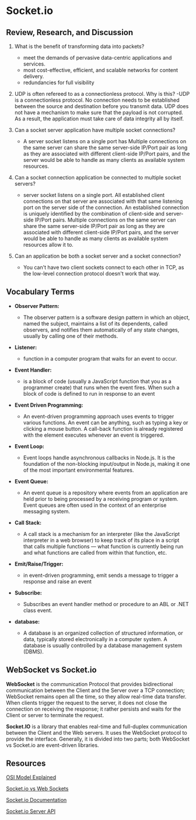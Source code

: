 # Socket.io
>
## Review, Research, and Discussion

1. What is the benefit of transforming data into packets?

    * meet the demands of pervasive data-centric applications and services.
    * most cost-effective, efficient, and scalable networks for content delivery.
    * redundancies for full visibility

2. UDP is often refereed to as a connectionless protocol. Why is this? -UDP is a connectionless protocol. No connection needs to be established between the source and destination before you transmit data. UDP does not have a mechanism to make sure that the payload is not corrupted. As a result, the application must take care of data integrity all by itself.

3. Can a socket server application have multiple socket connections?

    * A server socket listens on a single port has Multiple connections on the same server can share the same server-side IP/Port pair as long as they are associated with different client-side IP/Port pairs, and the server would be able to handle as many clients as available system resources.

4. Can a socket connection application be connected to multiple socket servers?

    * server socket listens on a single port. All established client connections on that server are associated with that same listening port on the server side of the connection. An established connection is uniquely identified by the combination of client-side and server-side IP/Port pairs. Multiple connections on the same server can share the same server-side IP/Port pair as long as they are associated with different client-side IP/Port pairs, and the server would be able to handle as many clients as available system resources allow it to.

5. Can an application be both a socket server and a socket connection?

    * You can't have two client sockets connect to each other in TCP, as the low-level connection protocol doesn't work that way.

## Vocabulary Terms

* **Observer Pattern:**

  * The observer pattern is a software design pattern in which an object, named the subject, maintains a list of its dependents, called observers, and notifies them automatically of any state changes, usually by calling one of their methods.

* **Listener:**

  * function in a computer program that waits for an event to occur.

* **Event Handler:**

  * is a block of code (usually a JavaScript function that you as a programmer create) that runs when the event fires. When such a block of code is defined to run in response to an event

* **Event Driven Programming:**

  * An event-driven programming approach uses events to trigger various functions. An event can be anything, such as typing a key or clicking a mouse button. A call-back function is already registered with the element executes whenever an event is triggered.

* **Event Loop:**

  * Event loops handle asynchronous callbacks in Node.js. It is the foundation of the non-blocking input/output in Node.js, making it one of the most important environmental features.

* **Event Queue:**

  * An event queue is a repository where events from an application are held prior to being processed by a receiving program or system. Event queues are often used in the context of an enterprise messaging system.

* **Call Stack:**

  * A call stack is a mechanism for an interpreter (like the JavaScript interpreter in a web browser) to keep track of its place in a script that calls multiple functions — what function is currently being run and what functions are called from within that function, etc.

* **Emit/Raise/Trigger:**

  * in event-driven programming, emit sends a message to trigger a response and raise an event

* **Subscribe:**

  * Subscribes an event handler method or procedure to an ABL or .NET class event.

* **database:**

  * A database is an organized collection of structured information, or data, typically stored electronically in a computer system. A database is usually controlled by a database management system (DBMS).

## WebSocket vs Socket.io

**WebSocket** is the communication Protocol that provides bidirectional communication between the Client and the Server over a TCP connection; WebSocket remains open all the time, so they allow real-time data transfer. When clients trigger the request to the server, it does not close the connection on receiving the response; it rather persists and waits for the Client or server to terminate the request.

**Socket.IO** is a library that enables real-time and full-duplex communication between the Client and the Web servers. It uses the WebSocket protocol to provide the interface. Generally, it is divided into two parts; both WebSocket vs Socket.io are event-driven libraries.

## Resources

[OSI Model Explained](https://www.youtube.com/watch?v=vv4y_uOneC0)

[Socket.io vs Web Sockets](https://www.educba.com/websocket-vs-socket-io/)

[Socket.io Documentation](https://socket.io/docs/v4/index.html)

[Socket.io Server API](https://socket.io/docs/v3/server-api/index.html)
